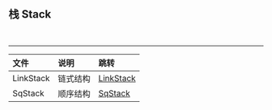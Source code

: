 ## 栈 Stack

<br>

-------

|文件|说明|跳转|
|:--|:--|:---|
LinkStack|链式结构|[LinkStack](/LinkStack)
SqStack|顺序结构|[SqStack](/SqStack)
